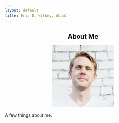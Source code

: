 ```yaml
---
layout: default
title: Eric D. Wilkey, About
---
```


<meta name="viewport" content="width=device-width, initial-scale=1.0">

<div class="blurb">
	<center><h2>About Me</h2></center>

<center><img src="Eric.jpg" width="200" height="200" alt= "EricFace"></center>

<p>A few things about me.</p>
